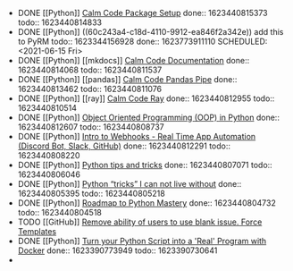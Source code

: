 - DONE [[Python]] [Calm Code Package Setup](https://calmcode.io/setup/introduction.html)
  done:: 1623440815373
  todo:: 1623440814833
- DONE [[Python]] ((60c243a4-c18d-4110-9912-ea846f2a342e)) add this to PyRM 
  todo:: 1623344156928
  done:: 1623773911110
  SCHEDULED: <2021-06-15 Fri>
- DONE [[Python]] [[mkdocs]] [Calm Code Documentation](https://calmcode.io/docs/introduction.html)
  done:: 1623440814068
  todo:: 1623440811537
- DONE [[Python]] [[pandas]] [Calm Code Pandas Pipe](https://calmcode.io/pandas-pipe/pipe.html)
  done:: 1623440813462
  todo:: 1623440811076
- DONE [[Python]] [[ray]] [Calm Code Ray](https://calmcode.io/ray/overhead.html)
  done:: 1623440812955
  todo:: 1623440810514
- DONE [[Python]] [Object Oriented Programming (OOP) in Python](https://youtu.be/MikphENIrOo)
  done:: 1623440812607
  todo:: 1623440808737
- DONE [[Python]] [Intro to Webhooks - Real Time App Automation (Discord Bot, Slack, GitHub)](https://youtu.be/c6d7lfvziRY)
  done:: 1623440812291
  todo:: 1623440808220
- DONE [[Python]] [Python tips and tricks](https://github.com/CalebCurry/python-tips/blob/main/python_tips.ipynb)
  done:: 1623440807071
  todo:: 1623440806046
- DONE [[Python]] [Python “tricks” I can not live without](https://levelup.gitconnected.com/python-tricks-i-can-not-live-without-87ae6aff3af8)
  done:: 1623440805395
  todo:: 1623440805218
- DONE [[Python]] [Roadmap to Python Mastery](https://levelup.gitconnected.com/roadmap-to-python-mastery-93e1d24267f0) 
  done:: 1623440804732
  todo:: 1623440804518
- TODO [[GitHub]] [Remove ability of users to use blank issue. Force Templates](https://docs.github.com/en/communities/using-templates-to-encourage-useful-issues-and-pull-requests/configuring-issue-templates-for-your-repository)
- DONE [[Python]] [Turn your Python Script into a 'Real' Program with Docker](https://python.plainenglish.io/turn-your-python-script-into-a-real-program-with-docker-c200e15d5265)
  done:: 1623390773949
  todo:: 1623390730641
-